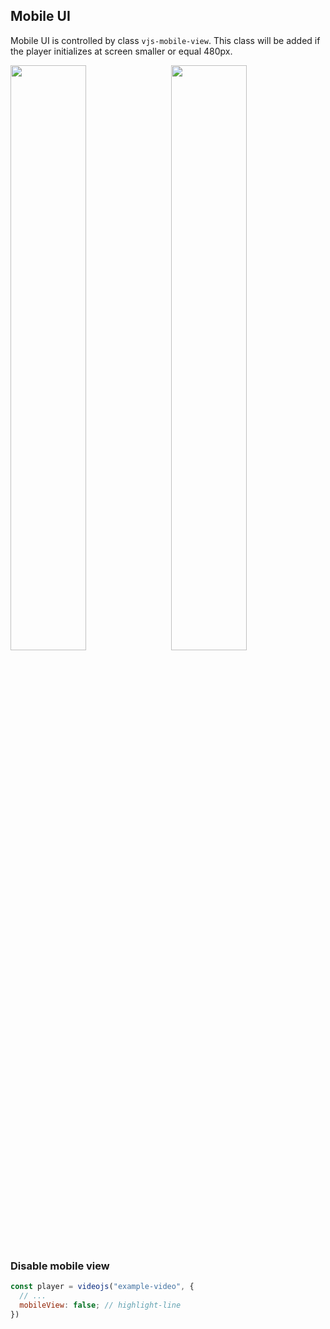 ## Mobile UI <!-- {docsify-ignore-all} -->

Mobile UI is controlled by class `vjs-mobile-view`.
This class will be added if the player initializes at screen smaller or equal 480px.

<div style="margin: auto">
  <img style="float: left; max-width: 300px; width: 49%" src="./assets/screenshot/mobileui.control.png">
  <img style="float: left; max-width: 300px; width: 49%; margin-left: 2%" src="./assets/screenshot/mobileui.setting.png" width="300px">
</div>

### Disable mobile view

```js
const player = videojs("example-video", {
  // ...
  mobileView: false; // highlight-line
})
```
